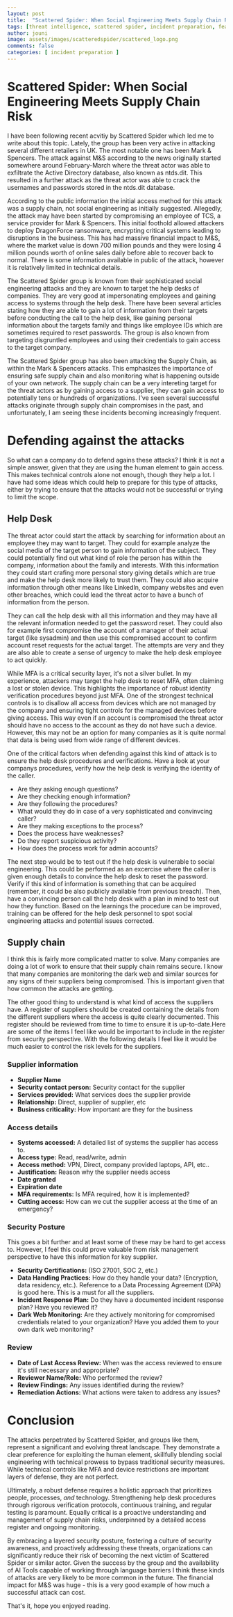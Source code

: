 ```yaml
---
layout: post
title:  "Scattered Spider: When Social Engineering Meets Supply Chain Risk"
tags: [threat intelligence, scattered spider, incident preparation, featured]
author: jouni
image: assets/images/scatteredspider/scattered_logo.png
comments: false
categories: [ incident preparation ]
---
```


# Scattered Spider: When Social Engineering Meets Supply Chain Risk

I have been following recent acvitiy by Scattered Spider which led me to write about this topic. Lately, the group has been very active in attacking several different retailers in UK. The most notable one has been Mark & Spencers. The attack against M&S according to the news originally started somewhere around February-March where the threat actor was able to exfiltrate the Active Directory database, also known as ntds.dit. This resulted in a further attack as the threat actor was able to crack the usernames and passwords stored in the ntds.dit database.

According to the public information the initial access method for this attack was a supply chain, not social engineering as initially suggested. Allegedly, the attack may have been started by compromising an employee of TCS, a service provider for Mark & Spencers. This initial foothold allowed attackers to deploy DragonForce ransomware, encrypting critical systems leading to disruptions in the business. This has had massive financial impact to M&S, where the market value is down 700 million pounds and they were losing 4 million pounds worth of online sales daily before able to recover back to normal. There is some information available in public of the attack, however it is relatively limited in technical details.

The Scattered Spider group is known from their sophisticated social engineering attacks and they are known to target the help desks of companies. They are very good at impersonating employees and gaining access to systems through the help desk. There have been several articles stating how they are able to gain a lot of information from their targets before conducting the call to the help desk, like gaining personal information about the targets family and things like employee IDs which are sometimes required to reset passwords. The group is also known from targeting disgruntled employees and using their credentials to gain access to the target company. 

The Scattered Spider group has also been attacking the Supply Chain, as within the Mark & Spencers attacks. This emphasizes the importance of ensuring safe supply chain and also monitoring what is happening outside of your own network. The supply chain can be a very intereting target for the threat actors as by gaining access to a supplier, they can gain access to potentially tens or hundreds of organizations. I’ve seen several successful attacks originate through supply chain compromises in the past, and unfortunately, I am seeing these incidents becoming increasingly frequent.

# Defending against the attacks

So what can a company do to defend agains these attacks? I think it is not a simple answer, given that they are using the human element to gain access. This makes 
technical controls alone not enough, though they help a lot. I have had some ideas which could help to prepare for this type of attacks, either by trying to ensure that the attacks would not be successful or trying to limit the scope.

## Help Desk
The threat actor could start the attack by searching for information about an employee they may want to target. They could for example analyze the social media of the target person to gain information of the subject. They could potentially find out what kind of role the person has within the company, information about the family and interests. With this information they could start crafing more personal story giving details which are true and make the help desk more likely to trust them. They could also acquire information through other means like LinkedIn, company websites and even other breaches, which could lead the threat actor to have a bunch of information from the person.

They can call the help desk with all this information and they may have all the relevant information needed to get the password reset. They could also for example first compromise the account of a manager of their actual target (like sysadmin) and then use this compromised account to confirm account reset requests for the actual target. The attempts are very     and they are also able to create a sense of urgency to make the help desk employee to act quickly.

While MFA is a critical security layer, it's not a silver bullet. In my experience, attackers may target the help desk to reset MFA, often claiming a lost or stolen device. This highlights the importance of robust identity verification procedures beyond just MFA. One of the strongest technical controls is to disallow all access from devices which are not managed by the company and ensuring tight controls for the managed devices before giving access. This way even if an account is compromised the threat actor should have no access to the account as they do not have such a device. However, this may not be an option for many companies as it is quite normal that data is being used from wide range of different devices.

One of the critical factors when defending against this kind of attack is to ensure the help desk procedures and verifications. Have a look at your companys procedures, verify how the help desk is verifying the identity of the caller.
- Are they asking enough questions?
- Are they checking enough information?
- Are they following the procedures?
- What would they do in case of a very sophisticated and convinvcing caller? 
- Are they making exceptions to the process?
- Does the process have weaknesses?
- Do they report suspicious activity?
- How does the process work for admin accounts?

The next step would be to test out if the help desk is vulnerable to social engineering. This could be performed as an excercise where the caller is given enough details to convince the help desk to reset the password. Verify if this kind of information is something that can be acquired (remember, it could be also publicly available from previous breach). Then, have a convincing person call the help desk with a plan in mind to test out how they function. Based on the learnings the procedure can be improved, training can be offered for the help desk personnel to spot social engineering attacks and potential issues corrected.

## Supply chain
I think this is fairly more complicated matter to solve. Many companies are doing a lot of work to ensure that their supply chain remains secure. I know that many companies are monitoring the dark web and similar sources for any signs of their suppliers being compromised. This is important given that how common the attacks are getting.

The other good thing to understand is what kind of access the suppliers have. A register of suppliers should be created containing the details from the different suppliers where the access is quite clearly documented. This register should be reviewed from time to time to ensure it is up-to-date.Here are some of the items I feel like would be important to include in the register from security perspective. With the following details I feel like it would be much easier to control the risk levels for the suppliers.

### Supplier information

- **Supplier Name**
- **Security contact person:** Security contact for the supplier
- **Services provided:** What services does the supplier provide
- **Relationship:** Direct, supplier of supplier, etc
- **Business criticality:** How important are they for the business 

### Access details

- **Systems accessed:** A detailed list of systems the supplier has access to.
- **Access type:** Read, read/write, admin
- **Access method:** VPN, Direct, company provided laptops, API, etc..
- **Justification:** Reason why the supplier needs access
- **Date granted**
- **Expiration date**
- **MFA requirements:** Is MFA required, how it is implemented?
- **Cutting access:** How can we cut the supplier access at the time of an emergency?

### Security Posture
This goes a bit further and at least some of these may be hard to get access to. However, I feel this could prove valuable from risk management perspective to have this information for key supplier.

- **Security Certifications:** (ISO 27001, SOC 2, etc.) 
- **Data Handling Practices:** How do they handle your data? (Encryption, data residency, etc.). Reference to a Data Processing Agreement (DPA) is good here. This is a must for all the suppliers.
- **Incident Response Plan:** Do they have a documented incident response plan? Have you reviewed it?
- **Dark Web Monitoring:** Are they actively monitoring for compromised credentials related to your organization? Have you added them to your own dark web monitoring?

### Review

- **Date of Last Access Review:** When was the access reviewed to ensure it's still necessary and appropriate?
- **Reviewer Name/Role:** Who performed the review?
- **Review Findings:** Any issues identified during the review?
- **Remediation Actions:** What actions were taken to address any issues?

# Conclusion

The attacks perpetrated by Scattered Spider, and groups like them, represent a significant and evolving threat landscape. They demonstrate a clear preference for exploiting the human element, skillfully blending social engineering with technical prowess to bypass traditional security measures. While technical controls like MFA and device restrictions are important layers of defense, they are not perfect. 

Ultimately, a robust defense requires a holistic approach that prioritizes people, processes, *and* technology. Strengthening help desk procedures through rigorous verification protocols, continuous training, and regular testing is paramount. Equally critical is a proactive understanding and management of supply chain risks, underpinned by a detailed access register and ongoing monitoring. 

By embracing a layered security posture, fostering a culture of security awareness, and proactively addressing these threats, organizations can significantly reduce their risk of becoming the next victim of Scattered Spider or similar actor. Given the success by the group and the availability of AI Tools capable of working through language barriers I think these kinds of attacks are very likely to be more common in the future. The financial impact for M&S was huge - this is a very good example of how much a 
successful attack can cost.

That's it, hope you enjoyed reading.